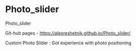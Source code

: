# Photo_slider
 
Photo_slider

Git-hub pages -  https://alexreshetnik.github.io/Photo_slider/

Custom Photo Slider : Got experience with photo positioning

